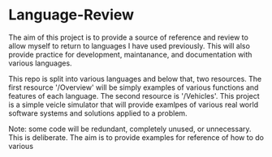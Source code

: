 # Language-Review

The aim of this project is to provide a source of reference and review to allow myself to return to languages I have used previously. This will also provide practice for development, maintanance, and documentation with various languages.

This repo is split into various languages and below that, two resources. The first resource '/Overview' will be simply examples of various functions and features of each language. The second resource is '/Vehicles'. This project is a simple veicle simulator that will provide examlpes of various real world software systems and solutions applied to a problem.

Note: some code will be redundant, completely unused, or unnecessary. This is deliberate. The aim is to provide examples for reference of how to do various 